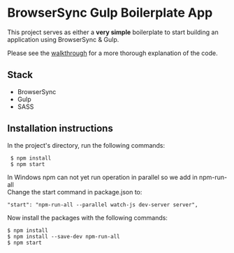 # BrowserSync Gulp Boilerplate App

This project serves as either a **very simple** boilerplate to start building an application using BrowserSync & Gulp.

Please see the [walkthrough](http://seanamarasinghe.com/developer/) for a more thorough explanation of the code.

## Stack

- BrowserSync
- Gulp
- SASS

## Installation instructions

 In the project's directory, run the following commands:
```
 $ npm install
 $ npm start
```

In Windows npm can not yet run operation in parallel so we add in npm-run-all<br />
Change the start command in package.json to:<br />

```
"start": "npm-run-all --parallel watch-js dev-server server",
```
Now install the packages with the following commands:

```
$ npm install
$ npm install --save-dev npm-run-all
$ npm start
```
